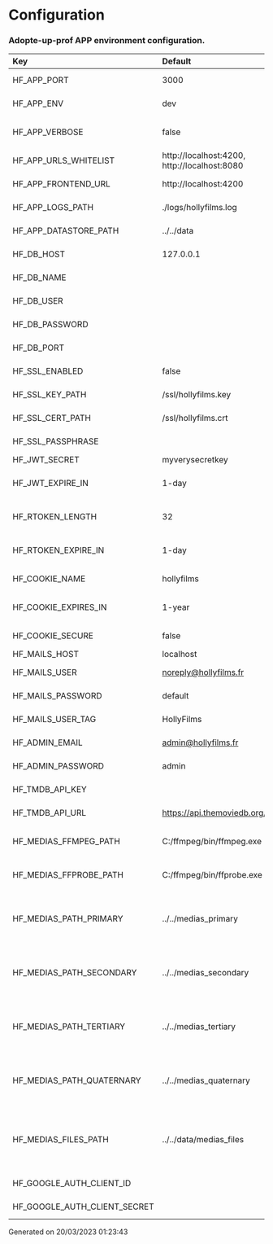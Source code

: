 
# Configuration
### Adopte-up-prof APP environment configuration.
  
| Key | Default | Description | Validators | Protected |
|:--- | :--- | :--- | :--- | :---|
| HF_APP_PORT | 3000 | Port to listen on | isPortNumber | No |
| HF_APP_ENV | dev | Environment to run in | isEnum | No |
| HF_APP_VERBOSE | false | Enable debug mode | isBoolean | No |
| HF_APP_URLS_WHITELIST | http://localhost:4200, http://localhost:8080 | List of urls to proxy | isUrlArray | No |
| HF_APP_FRONTEND_URL | http://localhost:4200 | Path of the frontend | isString | No |
| HF_APP_LOGS_PATH | ./logs/hollyfilms.log | Path of the logs | isString | No |
| HF_APP_DATASTORE_PATH | ../../data | Path of misc files | isString | No |
| HF_DB_HOST | 127.0.0.1 | Database host | isString | Yes |
| HF_DB_NAME |  | Database name |  | No |
| HF_DB_USER |  | Database user |  | Yes |
| HF_DB_PASSWORD |  | Database password |  | Yes |
| HF_DB_PORT |  | Database port |  | No |
| HF_SSL_ENABLED | false | Is database ssl enabled | isBoolean | No |
| HF_SSL_KEY_PATH | /ssl/hollyfilms.key | SSL key path | isString | No |
| HF_SSL_CERT_PATH | /ssl/hollyfilms.crt | SSL cert path | isString | No |
| HF_SSL_PASSPHRASE |  | SSL cert pass | isString | Yes |
| HF_JWT_SECRET | myverysecretkey | JWT secret | isString | Yes |
| HF_JWT_EXPIRE_IN | 1-day | JWT expiration time | isValidPeriod, isString | No |
| HF_RTOKEN_LENGTH | 32 | RToken expiration time | isNumber | No |
| HF_RTOKEN_EXPIRE_IN | 1-day | RToken expiration time | isValidPeriod, isString | No |
| HF_COOKIE_NAME | hollyfilms | Cookie name | isString | No |
| HF_COOKIE_EXPIRES_IN | 1-year | Cookie expiration time | isValidPeriod, isString | No |
| HF_COOKIE_SECURE | false | Cookie secure | isBoolean | No |
| HF_MAILS_HOST | localhost | Mail host | isString | No |
| HF_MAILS_USER | noreply@hollyfilms.fr | Mail user | isEmail, isString | No |
| HF_MAILS_PASSWORD | default | Mail password | isString | Yes |
| HF_MAILS_USER_TAG | HollyFilms | Mail user tag | isString | No |
| HF_ADMIN_EMAIL | admin@hollyfilms.fr | Admin email | isEmail, isString | No |
| HF_ADMIN_PASSWORD | admin | Admin password | isString | Yes |
| HF_TMDB_API_KEY |  | TMBD api key | isString | Yes |
| HF_TMDB_API_URL | https://api.themoviedb.org/3 | TMBD api url | isString | No |
| HF_MEDIAS_FFMPEG_PATH | C:/ffmpeg/bin/ffmpeg.exe | Path of the ffmpeg executable | isString | No |
| HF_MEDIAS_FFPROBE_PATH | C:/ffmpeg/bin/ffprobe.exe | Path of the ffprobe executable | isString | No |
| HF_MEDIAS_PATH_PRIMARY | ../../medias_primary | Path where the videos will be stored as primary | isString | No |
| HF_MEDIAS_PATH_SECONDARY | ../../medias_secondary | Path where the videos will be stored as secondary | isString | No |
| HF_MEDIAS_PATH_TERTIARY | ../../medias_tertiary | Path where the videos will be stored as tertiary | isString | No |
| HF_MEDIAS_PATH_QUATERNARY | ../../medias_quaternary | Path where the videos will be stored as quaternary | isString | No |
| HF_MEDIAS_FILES_PATH | ../../data/medias_files | Path where the videos files are stored before upload | isString | No |
| HF_GOOGLE_AUTH_CLIENT_ID |  | OAuth client id | isString | No |
| HF_GOOGLE_AUTH_CLIENT_SECRET |  | OAuth client secret | isString | Yes |

Generated on 20/03/2023 01:23:43